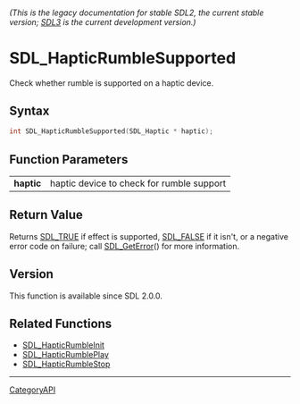 ###### (This is the legacy documentation for stable SDL2, the current stable version; [SDL3](https://wiki.libsdl.org/SDL3/) is the current development version.)
# SDL_HapticRumbleSupported

Check whether rumble is supported on a haptic device.

## Syntax

```c
int SDL_HapticRumbleSupported(SDL_Haptic * haptic);

```

## Function Parameters

|                |                                           |
| -------------- | ----------------------------------------- |
| **haptic**     | haptic device to check for rumble support |

## Return Value

Returns [SDL_TRUE](SDL_TRUE) if effect is supported, [SDL_FALSE](SDL_FALSE)
if it isn't, or a negative error code on failure; call
[SDL_GetError](SDL_GetError)() for more information.

## Version

This function is available since SDL 2.0.0.

## Related Functions

* [SDL_HapticRumbleInit](SDL_HapticRumbleInit)
* [SDL_HapticRumblePlay](SDL_HapticRumblePlay)
* [SDL_HapticRumbleStop](SDL_HapticRumbleStop)

----
[CategoryAPI](CategoryAPI)

